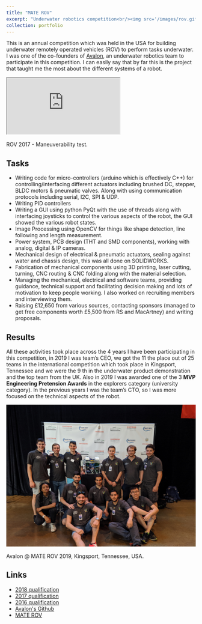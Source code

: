 ```yaml
---
title: "MATE ROV"
excerpt: "Underwater robotics competition<br/><img src='/images/rov.gif' width='500' height='300'>"
collection: portfolio
---
```


This is an annual competition which was held in the USA for building underwater remotely
operated vehicles (ROV) to perform tasks underwater. I was one of the co-founders of [Avalon](http://avalonrov.group.shef.ac.uk/),
an underwater robotics team to participate in this competition.
I can easily say that by far this is the project that taught me the most about the different systems
of a robot.

<iframe src="https://www.youtube.com/embed/s9rLAJ2ICHw"></iframe>

ROV 2017 - Maneuverability test.

## Tasks

- Writing code for micro-controllers (arduino which is effectively C++) for
controlling/interfacing different actuators including brushed DC, stepper, BLDC
motors & pneumatic valves. Along with using communication protocols including
serial, I2C, SPI & UDP.
- Writing PID controllers
- Writing a GUI using python PyQt with the use of threads along with interfacing
joysticks to control the various aspects of the robot, the GUI showed the various robot states.
- Image Processing using OpenCV for things like shape detection, line following and length measurement.
- Power system, PCB design (THT and SMD components), working with analog,
digital & IP cameras.
- Mechanical design of electrical & pneumatic actuators, sealing against water and chassis design, this was all done on SOLIDWORKS.
- Fabrication of mechanical components using 3D printing, laser cutting, turning, CNC routing & CNC folding along with the material selection.
- Managing the mechanical, electrical and software teams, providing guidance,
technical support and facilitating decision making and lots of motivation to keep people working. I also worked on recruiting members and interviewing them.
- Raising £12,650 from various sources, contacting sponsors (managed to get free
components worth £5,500 from RS and MacArtney) and writing proposals.

## Results

All these activities took place across the 4 years I have been participating in this competition,
in 2019 I was team’s CEO, we got the 11​ the
place out of 25 teams in the international competition which took place in Kingsport,
Tennessee and we were the 9​ th​ in the underwater product demonstration and the top team
from the UK. Also in 2019 I was awarded one of the 3 **MVP Engineering Pretension Awards**
in the explorers category (university category). In the previous years I was the team’s CTO,
so I was more focused on the technical aspects of the robot.

![ROV team](/images/Avalon_2019_team.jpg)

Avalon @ MATE ROV 2019, Kingsport, Tennessee, USA. 

## Links

- [2018 qualification](https://youtu.be/Q3djuJXrto0)
- [2017 qualification](https://youtu.be/LvRNBmE75tg)
- [2016 qualification](https://youtu.be/S27JuT2WM7A)
- [Avalon's Github](https://github.com/AvalonROV/)
- [MATE ROV](https://www.marinetech.org/rov-competition-2/)
